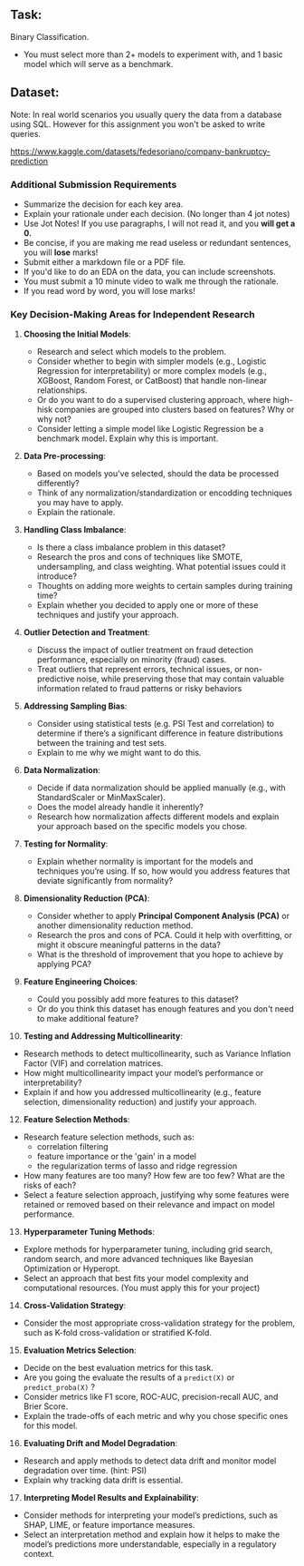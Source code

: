 ## Task:

Binary Classification.

- You must select more than 2+ models to experiment with, and 1 basic model which will serve as a benchmark. 

## Dataset:

Note: In real world scenarios you usually query the data from a database using SQL. However for this assignment you won't be asked to write queries.

https://www.kaggle.com/datasets/fedesoriano/company-bankruptcy-prediction


### Additional Submission Requirements

- Summarize the decision for each key area.
- Explain your rationale under each decision. (No longer than 4 jot notes)
- Use Jot Notes! If you use paragraphs, I will not read it, and you **will get a 0.**
- Be concise, if you are making me read useless or redundant sentences, you will **lose** marks!
- Submit either a markdown file or a PDF file.
- If you'd like to do an EDA on the data, you can include screenshots.
- You must submit a 10 minute video to walk me through the rationale. 
- If you read word by word, you will lose marks!


### Key Decision-Making Areas for Independent Research

1. **Choosing the Initial Models**:
   - Research and select which models to the problem. 
   - Consider whether to begin with simpler models (e.g., Logistic Regression for interpretability) or more complex models (e.g., XGBoost, Random Forest, or CatBoost) that handle non-linear relationships.
   - Or do you want to do a supervised clustering approach, where high-hisk companies are grouped into clusters based on features? Why or why not?
   - Consider letting a simple model like Logistic Regression be a benchmark model. Explain why this is important.

2. **Data Pre-processing**:
   - Based on models you've selected, should the data be processed differently?
   - Think of any normalization/standardization or encodding techniques you may have to apply.
   - Explain the rationale.

3. **Handling Class Imbalance**:
   - Is there a class imbalance problem in this dataset?
   - Research the pros and cons of techniques like SMOTE, undersampling, and class weighting. What potential issues could it introduce?
   - Thoughts on adding more weights to certain samples during training time?
   - Explain whether you decided to apply one or more of these techniques and justify your approach.

4. **Outlier Detection and Treatment**:
   - Discuss the impact of outlier treatment on fraud detection performance, especially on minority (fraud) cases.
   - Treat outliers that represent errors, technical issues, or non-predictive noise, while preserving those that may contain valuable information related to fraud patterns or risky behaviors

5. **Addressing Sampling Bias**:
   - Consider using statistical tests (e.g. PSI Test and correlation) to determine if there’s a significant difference in feature distributions between the training and test sets.
   - Explain to me why we might want to do this.

6. **Data Normalization**:
   - Decide if data normalization should be applied manually (e.g., with StandardScaler or MinMaxScaler).
   - Does the model already handle it inherently? 
   - Research how normalization affects different models and explain your approach based on the specific models you chose.

7. **Testing for Normality**:
   - Explain whether normality is important for the models and techniques you’re using. If so, how would you address features that deviate significantly from normality?

8. **Dimensionality Reduction (PCA)**:
   - Consider whether to apply **Principal Component Analysis (PCA)** or another dimensionality reduction method.
   - Research the pros and cons of PCA. Could it help with overfitting, or might it obscure meaningful patterns in the data?
   - What is the threshold of improvement that you hope to achieve by applying PCA?

9. **Feature Engineering Choices**:
   - Could you possibly add more features to this dataset?
   - Or do you think this dataset has enough features and you don't need to make additional feature?

10. **Testing and Addressing Multicollinearity**:
   - Research methods to detect multicollinearity, such as Variance Inflation Factor (VIF) and correlation matrices.
   - How might multicollinearity impact your model’s performance or interpretability?
   - Explain if and how you addressed multicollinearity (e.g., feature selection, dimensionality reduction) and justify your approach.

12. **Feature Selection Methods**:
   - Research feature selection methods, such as:
        - correlation filtering
        - feature importance or the 'gain' in a model
        - the regularization terms of lasso and ridge regression
   - How many features are too many? How few are too few? What are the risks of each?
   - Select a feature selection approach, justifying why some features were retained or removed based on their relevance and impact on model performance.

13. **Hyperparameter Tuning Methods**:
   - Explore methods for hyperparameter tuning, including grid search, random search, and more advanced techniques like Bayesian Optimization or Hyperopt.
   - Select an approach that best fits your model complexity and computational resources. (You must apply this for your project)

14. **Cross-Validation Strategy**:
   - Consider the most appropriate cross-validation strategy for the problem, such as K-fold cross-validation or stratified K-fold.

15. **Evaluation Metrics Selection**:
   - Decide on the best evaluation metrics for this task.
   - Are you going the evaluate the results of a `predict(X)` or `predict_proba(X)` ?
   - Consider metrics like F1 score, ROC-AUC, precision-recall AUC, and Brier Score.
   - Explain the trade-offs of each metric and why you chose specific ones for this model.

16. **Evaluating Drift and Model Degradation**:
   - Research and apply methods to detect data drift and monitor model degradation over time. (hint: PSI)
   - Explain why tracking data drift is essential.


17. **Interpreting Model Results and Explainability**:
   - Consider methods for interpreting your model’s predictions, such as SHAP, LIME, or feature importance measures.
   - Select an interpretation method and explain how it helps to make the model’s predictions more understandable, especially in a regulatory context.

